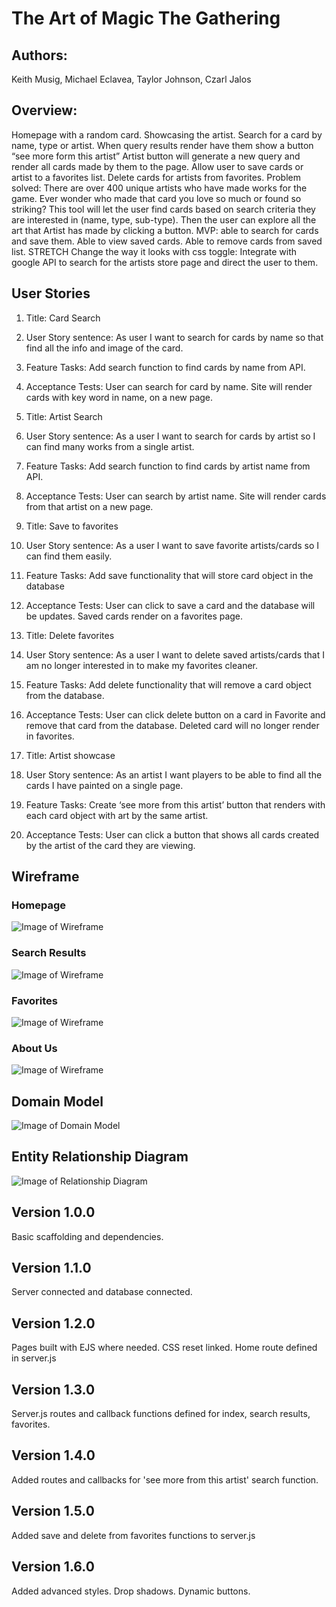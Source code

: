 # The Art of Magic The Gathering

## Authors:

Keith Musig, Michael Eclavea, Taylor Johnson, Czarl Jalos

## Overview:

Homepage with a random card. Showcasing the artist.
Search for a card by name, type or artist.
When query results render have them show a button “see more form this artist”
Artist button will generate a new query and render all cards made by them to the page.
Allow user to save cards or artist to a favorites list.
Delete cards for artists from favorites.
Problem solved:
There are over 400 unique artists who have made works for the game.
Ever wonder who made that card you love so much or found so striking? This tool will let the user find cards based on search criteria they are interested in (name, type, sub-type). Then the user can explore all the art that Artist has made by clicking a button.
MVP: able to search for cards and save them. Able to view saved cards. Able to remove cards from saved list.
STRETCH
Change the way it looks with css toggle:
Integrate with google API to search for the artists store page and direct the user to them.

## User Stories

1. Title: Card Search
2. User Story sentence: As user I want to search for cards by name so that find all the info and image of the card.
3. Feature Tasks: Add search function to find cards by name from API.
4. Acceptance Tests: User can search for card by name. Site will render cards with key word in name, on a new page.

5. Title: Artist Search
6. User Story sentence: As a user I want to search for cards by artist so I can find many works from a single artist.
7. Feature Tasks: Add search function to find cards by artist name from API.
8. Acceptance Tests: User can search by artist name. Site will render cards from that artist on a new page.

9. Title: Save to favorites
10. User Story sentence: As a user I want to save favorite artists/cards so I can find them easily.
11. Feature Tasks: Add save functionality that will store card object in the database
12. Acceptance Tests: User can click to save a card and the database will be updates. Saved cards render on a favorites page.

13. Title: Delete favorites
14. User Story sentence: As a user I want to delete saved artists/cards that I am no longer interested in to make my favorites cleaner.
15. Feature Tasks: Add delete functionality that will remove a card object from the database.
16. Acceptance Tests: User can click delete button on a card in Favorite and remove that card from the database. Deleted card will no longer render in favorites.

17. Title: Artist showcase
18. User Story sentence: As an artist I want players to be able to find all the cards I have painted on a single page.
19. Feature Tasks: Create ‘see more from this artist’ button that renders with each card object with art by the same artist.
20. Acceptance Tests: User can click a button that shows all cards created by the artist of the card they are viewing.

## Wireframe

### Homepage

![Image of Wireframe](https://lh3.googleusercontent.com/4hiVgBWLSxeZS6lffQwY3rkg_NryTU-QHyuGd6x1F7JGE4G0Qm6Pyees-9AO4NW3XhnFBVpAiCkO1Pw1ANocz-TWUkVCrTbM9Cglq9S0ON9zZ_-fTo8grwnPfRGok54_Sa32mJJ-Tg=w2400)

### Search Results

![Image of Wireframe](https://lh3.googleusercontent.com/BTNyHgR3vmRQG3B1krrcd09Epp1KIB75AxduKFauvr-Eu-aeWzcnzbcBVx4fD8Nutb_xzAa6GaUJ-q0Dm5-aZUTIAN4kFgJuV8r2h4SYXD-xUgWXZRVH6iV3VYUF45I38Fnv8yi-sw=w2400)

### Favorites

![Image of Wireframe](https://lh3.googleusercontent.com/HJyEVHQxuIJL23zyWKo6sDGBJhOU5h5uHeLNVaTtyovB4NnVpbi_S2PeCrcp6xQgEnvSFbxsm7hOp_aph2_r2LCiPrjW3m5Bi7qPvjIA574qap3EisFMhCSrbZvdNQpv2Y_4qcJWGQ=w2400)

### About Us

![Image of Wireframe](https://lh3.googleusercontent.com/51eqXyfIg8eKj17SbuqMYuzTqEEdv9SoIcKyEkhuHkTmj8Tsfy2l9u_Mvlu5dygzCbdmkWAhMRrLjSAnNk422o2NmnT-LHEkUApalgej8EgfSxdBmqKWwto-NVBtdrdudZ49YibYSQ=w2400)

## Domain Model

![Image of Domain Model](https://lh3.googleusercontent.com/7ZE7Alv4WdCJqauVl9kzncwgj7odon8ePGR6-LOmz5Y_bWUL337ymeHz7wvQn99VFt3UIqLqJyyE4wlGD66d40av42qFAgIKEjDDMrIhAgogqzBn3efUV2yxxX9cOBKwY9XRqKU-yw=w2400)

## Entity Relationship Diagram

![Image of Relationship Diagram](https://lh3.googleusercontent.com/UlISeeG6KPP9XHt1uOWLV2lBUiPa1xKXpLOrirjikjLaBuLtFhe8RDvrCjK7BA0QG_JAI29qSFUI10lEYTD1PqhJ-gOFgYtYwFv_0qPwOVXIf_aGE6KqVBWoBA4S_xA3ZCyNuGj4Mg=w2400)

## Version 1.0.0

Basic scaffolding and dependencies.

## Version 1.1.0

Server connected and database connected.

## Version 1.2.0

Pages built with EJS where needed. CSS reset linked. Home route defined in server.js

## Version 1.3.0

Server.js routes and callback functions defined for index, search results, favorites.

## Version 1.4.0

Added routes and callbacks for 'see more from this artist' search function.

## Version 1.5.0

Added save and delete from favorites functions to server.js

## Version 1.6.0

Added advanced styles. Drop shadows. Dynamic buttons.
